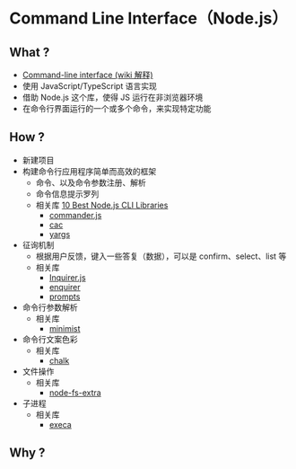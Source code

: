 # Command Line Interface（Node.js）

## What ?

- [Command-line interface (wiki 解释)](https://en.wikipedia.org/wiki/Command-line_interface)
- 使用 JavaScript/TypeScript 语言实现
- 借助 Node.js 这个库，使得 JS 运行在非浏览器环境
- 在命令行界面运行的一个或多个命令，来实现特定功能

## How ?

- 新建项目
- 构建命令行应用程序简单而高效的框架
  - 命令、以及命令参数注册、解析
  - 命令信息提示罗列
  - 相关库 [10 Best Node.js CLI Libraries](https://openbase.com/categories/js/best-nodejs-cli-libraries)
    - [commander.js](https://github.com/tj/commander.js)
    - [cac](https://github.com/cacjs/cac)
    - [yargs](https://github.com/yargs/yargs)
- 征询机制
  - 根据用户反馈，键入一些答复（数据），可以是 confirm、select、list 等
  - 相关库
    - [Inquirer.js](https://github.com/SBoudrias/Inquirer.js)
    - [enquirer](https://github.com/enquirer/enquirer)
    - [prompts](https://github.com/terkelg/prompts)
- 命令行参数解析
  - 相关库
    - [minimist](https://github.com/substack/minimist)
- 命令行文案色彩
  - 相关库
    - [chalk](https://github.com/chalk/chalk)
- 文件操作
  - 相关库
    - [node-fs-extra](https://github.com/jprichardson/node-fs-extra)
- 子进程
  - 相关库
    - [execa]()

## Why ?

<!--
## monorepo
- https://github.com/changesets/changesets/blob/main/docs/intro-to-using-changesets.md
- https://github.com/boltpkg/bolt


- 只能用来格式化 JS 代码，任何非 JS 代码想要借用此工具，
  则需要配置相应的 parser 工具进行转换源码
- 前端项目常规包含的文件种类
  - javascript 相关
    - JavaScript、TypeScript、React、Vue、Svelte
  - CSS/HTML
    - html、css、less、sass、stylus
  - 其它
    - Markdown、JSON、Ymal、Shell、dotfile
- 最终方案
  - 所有文件格式规范，全部交给 prettier 处理
  - JS（包含方言） 潜在问题校验交给 ESLint
  - 针对不同项目类型，应用不同配置
    - 纯 JavaScript 项目（库）<node | browser>
    - 纯 TypeScript 项目（库）<node | browser>
    - React 项目
    - Vue 项目
    - Svelte 项目（暂时不实现）
  - 项目一键集成命令


 -->
